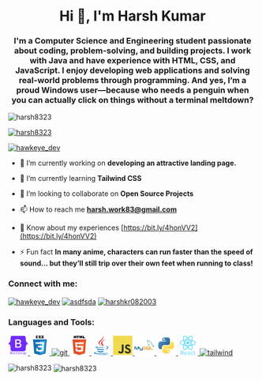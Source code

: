 <h1 align="center">Hi 👋, I'm Harsh Kumar</h1>
<h3 align="center">I'm a Computer Science and Engineering student passionate about coding, problem-solving, and building projects. I work with Java and have experience with HTML, CSS, and JavaScript. I enjoy developing web applications and solving real-world problems through programming. And yes, I’m a proud Windows user—because who needs a penguin when you can actually click on things without a terminal meltdown?</h3>

<p align="left"> <img src="https://komarev.com/ghpvc/?username=harsh8323&label=Profile%20views&color=0e75b6&style=flat" alt="harsh8323" /> </p>

<p align="left"> <a href="https://github.com/ryo-ma/github-profile-trophy"><img src="https://github-profile-trophy.vercel.app/?username=harsh8323" alt="harsh8323" /></a> </p>

<p align="left"> <a href="https://twitter.com/hawkeye_dev" target="blank"><img src="https://img.shields.io/twitter/follow/hawkeye_dev?logo=twitter&style=for-the-badge" alt="hawkeye_dev" /></a> </p>

- 🔭 I’m currently working on **developing an attractive landing page.**

- 🌱 I’m currently learning **Tailwind CSS**

- 👯 I’m looking to collaborate on **Open Source Projects**

- 📫 How to reach me **harsh.work83@gmail.com**

- 📄 Know about my experiences [https://bit.ly/4honVV2](https://bit.ly/4honVV2)

- ⚡ Fun fact **In many anime, characters can run faster than the speed of sound... but they’ll still trip over their own feet when running to class!**

<h3 align="left">Connect with me:</h3>
<p align="left">
<a href="https://twitter.com/hawkeye_dev" target="blank"><img align="center" src="https://raw.githubusercontent.com/rahuldkjain/github-profile-readme-generator/master/src/images/icons/Social/twitter.svg" alt="hawkeye_dev" height="30" width="40" /></a>
<a href="https://www.linkedin.com/in/harshkumar83/" target="blank"><img align="center" src="https://raw.githubusercontent.com/rahuldkjain/github-profile-readme-generator/master/src/images/icons/Social/linked-in-alt.svg" alt="asdfsda" height="30" width="40" /></a>
<a href="https://www.hackerrank.com/harshkr082003" target="blank"><img align="center" src="https://raw.githubusercontent.com/rahuldkjain/github-profile-readme-generator/master/src/images/icons/Social/hackerrank.svg" alt="harshkr082003" height="30" width="40" /></a>
</p>

<h3 align="left">Languages and Tools:</h3>
<p align="left"> <a href="https://getbootstrap.com" target="_blank" rel="noreferrer"> <img src="https://raw.githubusercontent.com/devicons/devicon/master/icons/bootstrap/bootstrap-plain-wordmark.svg" alt="bootstrap" width="40" height="40"/> </a> <a href="https://www.w3schools.com/css/" target="_blank" rel="noreferrer"> <img src="https://raw.githubusercontent.com/devicons/devicon/master/icons/css3/css3-original-wordmark.svg" alt="css3" width="40" height="40"/> </a> <a href="https://git-scm.com/" target="_blank" rel="noreferrer"> <img src="https://www.vectorlogo.zone/logos/git-scm/git-scm-icon.svg" alt="git" width="40" height="40"/> </a> <a href="https://www.w3.org/html/" target="_blank" rel="noreferrer"> <img src="https://raw.githubusercontent.com/devicons/devicon/master/icons/html5/html5-original-wordmark.svg" alt="html5" width="40" height="40"/> </a> <a href="https://www.java.com" target="_blank" rel="noreferrer"> <img src="https://raw.githubusercontent.com/devicons/devicon/master/icons/java/java-original.svg" alt="java" width="40" height="40"/> </a> <a href="https://developer.mozilla.org/en-US/docs/Web/JavaScript" target="_blank" rel="noreferrer"> <img src="https://raw.githubusercontent.com/devicons/devicon/master/icons/javascript/javascript-original.svg" alt="javascript" width="40" height="40"/> </a> <a href="https://www.mysql.com/" target="_blank" rel="noreferrer"> <img src="https://raw.githubusercontent.com/devicons/devicon/master/icons/mysql/mysql-original-wordmark.svg" alt="mysql" width="40" height="40"/> </a> <a href="https://www.python.org" target="_blank" rel="noreferrer"> <img src="https://raw.githubusercontent.com/devicons/devicon/master/icons/python/python-original.svg" alt="python" width="40" height="40"/> </a> <a href="https://reactjs.org/" target="_blank" rel="noreferrer"> <img src="https://raw.githubusercontent.com/devicons/devicon/master/icons/react/react-original-wordmark.svg" alt="react" width="40" height="40"/> </a> <a href="https://tailwindcss.com/" target="_blank" rel="noreferrer"> <img src="https://www.vectorlogo.zone/logos/tailwindcss/tailwindcss-icon.svg" alt="tailwind" width="40" height="40"/> </a> </p>

<p><img align="left" src="https://github-readme-stats.vercel.app/api/top-langs?username=harsh8323&show_icons=true&locale=en&layout=compact" alt="harsh8323" /></p>

<p>&nbsp;<img align="center" src="https://github-readme-stats.vercel.app/api?username=harsh8323&show_icons=true&locale=en" alt="harsh8323" /></p>
